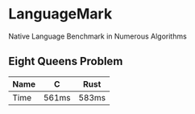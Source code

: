 # LanguageMark
Native Language Benchmark in Numerous Algorithms

## Eight Queens Problem

| Name | C | Rust |
|-|-|-|
| Time | 561ms | 583ms |


